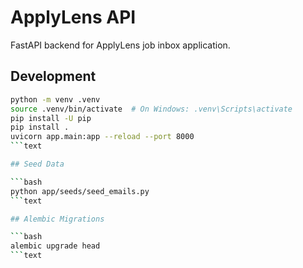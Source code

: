 # ApplyLens API

FastAPI backend for ApplyLens job inbox application.

## Development

```bash
python -m venv .venv
source .venv/bin/activate  # On Windows: .venv\Scripts\activate
pip install -U pip
pip install .
uvicorn app.main:app --reload --port 8000
```text

## Seed Data

```bash
python app/seeds/seed_emails.py
```text

## Alembic Migrations

```bash
alembic upgrade head
```text
